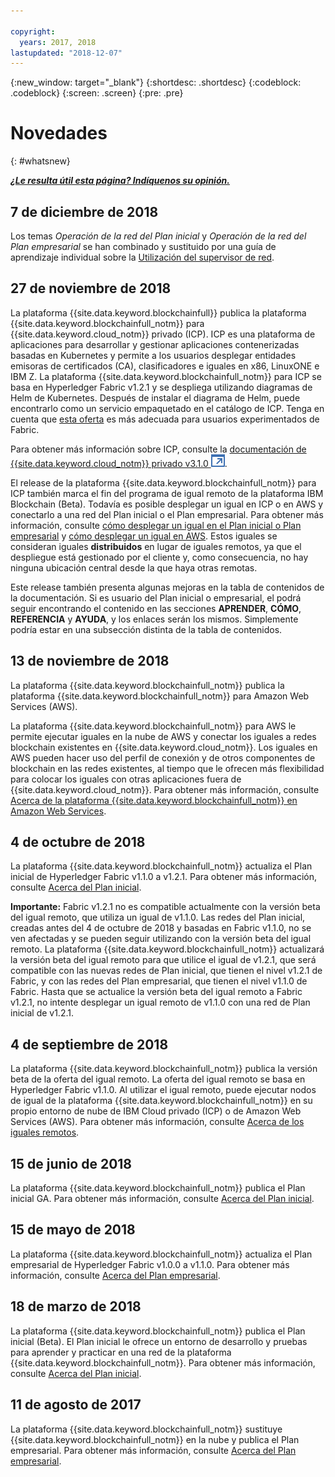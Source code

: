 ```yaml
---

copyright:
  years: 2017, 2018
lastupdated: "2018-12-07"
---
```


{:new_window: target="_blank"}
{:shortdesc: .shortdesc}
{:codeblock: .codeblock}
{:screen: .screen}
{:pre: .pre}

# Novedades
{: #whatsnew}

***[¿Le resulta útil esta página? Indíquenos su opinión.](https://www.surveygizmo.com/s3/4501493/IBM-Blockchain-Documentation)***

## 7 de diciembre de 2018

Los temas *Operación de la red del Plan inicial* y *Operación de la red del Plan empresarial* se han combinado y sustituido por una guía de aprendizaje individual sobre la [Utilización del supervisor de red](v10_dashboard.html).

## 27 de noviembre de 2018

La plataforma {{site.data.keyword.blockchainfull}} publica la plataforma {{site.data.keyword.blockchainfull_notm}} para
{{site.data.keyword.cloud_notm}} privado (ICP). ICP es una plataforma de aplicaciones para desarrollar y gestionar aplicaciones contenerizadas basadas en Kubernetes y permite a los usuarios desplegar entidades emisoras de certificados (CA), clasificadores e iguales en x86, LinuxONE e IBM Z.
La plataforma {{site.data.keyword.blockchainfull_notm}} para ICP se basa en Hyperledger Fabric v1.2.1 y se despliega utilizando diagramas de Helm de Kubernetes. Después de instalar el diagrama de Helm, puede encontrarlo como un servicio empaquetado en el catálogo de ICP. Tenga en cuenta que
[esta oferta](ibp-for-icp-about.html) es más adecuada para usuarios experimentados de Fabric.

Para obtener más información sobre ICP, consulte la
[documentación de {{site.data.keyword.cloud_notm}} privado v3.1.0
![Icono de enlace externo](images/external_link.svg "Icono de enlace externo")](https://www.ibm.com/support/knowledgecenter/SSBS6K_3.1.0/kc_welcome_containers.html "{{site.data.keyword.cloud_notm}} - Documentación de IBM Cloud privado v3.1.0").

El release de la plataforma {{site.data.keyword.blockchainfull_notm}} para ICP también marca el fin del programa de igual remoto de la plataforma IBM Blockchain (Beta). Todavía es posible desplegar un igual en ICP o en AWS y conectarlo a una red del Plan inicial o el Plan empresarial. Para obtener más información, consulte [cómo desplegar un igual en el Plan inicial o Plan empresarial](howto/peer_deploy_ibp.html) y
[cómo desplegar un igual en AWS](howto/remote_peer_aws.html). Estos iguales se consideran iguales **distribuidos** en lugar de iguales remotos, ya que el despliegue está gestionado por el cliente y, como consecuencia, no hay ninguna ubicación central desde la que haya otras remotas.

Este release también presenta algunas mejoras en la tabla de contenidos de la documentación. Si es usuario del Plan inicial o empresarial, el podrá seguir encontrando el contenido en las secciones **APRENDER**, **CÓMO**, **REFERENCIA** y **AYUDA**, y los enlaces serán los mismos. Simplemente podría estar en una subsección distinta de la tabla de contenidos.

## 13 de noviembre de 2018

La plataforma {{site.data.keyword.blockchainfull_notm}} publica la plataforma {{site.data.keyword.blockchainfull_notm}} para Amazon Web Services (AWS).

La plataforma {{site.data.keyword.blockchainfull_notm}} para AWS le permite ejecutar iguales en la nube de AWS y conectar los iguales a redes blockchain existentes en {{site.data.keyword.cloud_notm}}. Los iguales en AWS pueden hacer uso del perfil de conexión y de otros componentes de blockchain en las redes existentes, al tiempo que le ofrecen más flexibilidad para colocar los iguales con otras aplicaciones fuera de {{site.data.keyword.cloud_notm}}. Para obtener más información, consulte [Acerca de la plataforma {{site.data.keyword.blockchainfull_notm}} en Amazon Web Services](howto/remote_peer.html).

## 4 de octubre de 2018

La plataforma {{site.data.keyword.blockchainfull_notm}} actualiza el Plan inicial de Hyperledger Fabric v1.1.0 a v1.2.1. Para obtener más información, consulte [Acerca del Plan inicial](starter_plan.html).

**Importante:** Fabric v1.2.1 no es compatible actualmente con la versión beta del igual remoto, que utiliza un igual de v1.1.0. Las redes del Plan inicial, creadas antes del 4 de octubre de 2018 y basadas en Fabric v1.1.0, no se ven afectadas y se pueden seguir utilizando con la versión beta del igual remoto. La plataforma {{site.data.keyword.blockchainfull_notm}} actualizará la versión beta del igual remoto para que utilice el igual de v1.2.1, que será compatible con las nuevas redes de Plan inicial, que tienen el nivel v1.2.1 de Fabric, y con las redes del Plan empresarial, que tienen el nivel v1.1.0 de Fabric. Hasta que se actualice la versión beta del igual remoto a Fabric v1.2.1, no intente desplegar un igual remoto de v1.1.0 con una red de Plan inicial de v1.2.1.

## 4 de septiembre de 2018

La plataforma {{site.data.keyword.blockchainfull_notm}} publica la versión beta de la oferta del igual remoto. La oferta del igual remoto se basa en Hyperledger Fabric v1.1.0. Al utilizar el igual remoto, puede ejecutar nodos de igual de la plataforma {{site.data.keyword.blockchainfull_notm}} en su propio entorno de nube de IBM Cloud privado (ICP) o de Amazon Web Services (AWS). Para obtener más información, consulte [Acerca de los iguales remotos](howto/remote_peer.html).

## 15 de junio de 2018

La plataforma {{site.data.keyword.blockchainfull_notm}} publica el Plan inicial GA. Para obtener más información, consulte [Acerca del Plan inicial](starter_plan.html).

## 15 de mayo de 2018

La plataforma {{site.data.keyword.blockchainfull_notm}} actualiza el Plan empresarial de Hyperledger Fabric v1.0.0 a v1.1.0. Para obtener más información, consulte [Acerca del Plan empresarial](enterprise_plan.html).

## 18 de marzo de 2018

La plataforma {{site.data.keyword.blockchainfull_notm}} publica el Plan inicial (Beta). El Plan inicial le ofrece un entorno de desarrollo y pruebas para aprender y practicar en una red de la plataforma {{site.data.keyword.blockchainfull_notm}}. Para obtener más información, consulte [Acerca del Plan inicial](starter_plan.html).

## 11 de agosto de 2017

La plataforma {{site.data.keyword.blockchainfull_notm}} sustituye
{{site.data.keyword.blockchainfull_notm}} en la nube y publica el Plan empresarial. Para obtener más información, consulte [Acerca del Plan empresarial](enterprise_plan.html).
